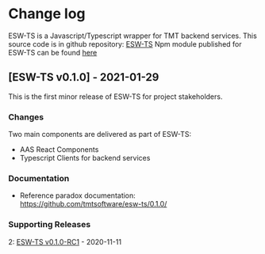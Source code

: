 # Change log

ESW-TS is a Javascript/Typescript wrapper for TMT backend services.
This source code is in github repository: [ESW-TS](https://github.com/tmtsoftware/esw-ts)
Npm module published for ESW-TS can be found [here](https://www.npmjs.com/package/@tmtsoftware/esw-ts)

## [ESW-TS v0.1.0] - 2021-01-29

This is the first minor release of ESW-TS for project stakeholders.

### Changes
Two main components are delivered as part of ESW-TS:

* AAS React Components
* Typescript Clients for backend services

### Documentation
- Reference paradox documentation: https://github.com/tmtsoftware/esw-ts/0.1.0/

### Supporting Releases

<a name="0-1-0-1"></a>2: [ESW-TS v0.1.0-RC1](https://github.com/tmtsoftware/esw-ts/releases/tag/v0.1.0-RC1) - 2020-11-11<br>
